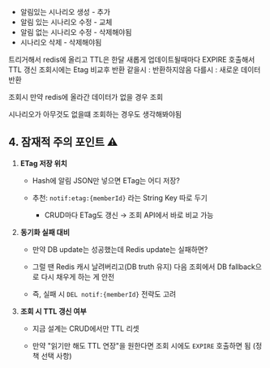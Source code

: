 - 알림있는 시나리오 생성 - 추가
- 알림 있는 시나리오 수정 - 교체
- 알림 없는 시나리오 수정 - 삭제해야됨
- 시나리오 삭제 - 삭제해야됨

트리거해서 redis에 올리고
TTL은 한달
새롭게 업데이트될때마다 EXPIRE 호출해서 TTL 갱신
조회시에는 Etag 비교후 반환
같을시 : 반환하지않음
다를시 : 새로운 데이터 반환

조회시 만약 redis에 올라간 데이터가 없을 경우 조회 

시나리오가 아무것도 없을떄 조회하는 경우도 생각해봐야됨
## 4. 잠재적 주의 포인트 ⚠️

1. **ETag 저장 위치**
    
    - Hash에 알림 JSON만 넣으면 ETag는 어디 저장?
        
    - 추천: `notif:etag:{memberId}` 라는 String Key 따로 두기
        
        - CRUD마다 ETag도 갱신 → 조회 API에서 바로 비교 가능
            
2. **동기화 실패 대비**
    
    - 만약 DB update는 성공했는데 Redis update는 실패하면?
        
    - 그럴 땐 Redis 캐시 날려버리고(DB truth 유지) 다음 조회에서 DB fallback으로 다시 채우게 하는 게 안전
        
    - 즉, 실패 시 `DEL notif:{memberId}` 전략도 고려
        
3. **조회 시 TTL 갱신 여부**
    
    - 지금 설계는 CRUD에서만 TTL 리셋
        
    - 만약 "읽기만 해도 TTL 연장"을 원한다면 조회 시에도 `EXPIRE` 호출하면 됨 (정책 선택 사항)